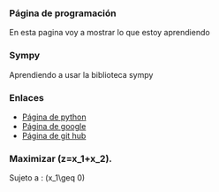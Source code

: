 <script src='https://cdn.mathjax.org/mathjax/latest/MathJax.js?config=TeX-AMS-MML_HTMLorMML'></script>

### Página de programación
En esta pagina voy a mostrar lo que estoy aprendiendo  
### Sympy
Aprendiendo a usar la biblioteca sympy
### Enlaces
- [Página de python](https://www.python.org/)
- [Página de google](https://www.google.com/)
- [Página de git hub](https://github.com)
### Maximizar \(z=x_1+x_2\).

Sujeto a :
 \(x_1\geq 0\)